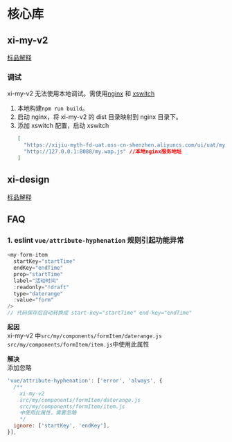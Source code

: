 # 核心库

## xi-my-v2

[标品解释](https://www.yuque.com/gmall/manual/hmtvaosau322t7gv)

### 调试

xi-my-v2 无法使用本地调试。需使用[nginx](../../tools/nginx.md) 和 [xswitch](../../tools/xswitch.md)

1. 本地构建`npm run build`。
2. 启动 nginx，将 xi-my-v2 的 dist 目录映射到 nginx 目录下。
3. 添加 xswitch 配置，启动 xswitch
   ```json
   [
     "https://xijiu-myth-fd-uat.oss-cn-shenzhen.aliyuncs.com/ui/uat/my.wap.js", //ui库资源请求地址
     "http://127.0.0.1:8088/my.wap.js" //本地nginx服务地址
   ]
   ```

## xi-design

[标品解释](https://www.yuque.com/gmall/manual/hmtvaosau322t7gv)

## FAQ

### 1. eslint `vue/attribute-hyphenation` 规则引起功能异常

```js
<my-form-item
  startKey="startTime"
  endKey="endTime"
  prop="startTime"
  label="活动时间"
  :readonly="!draft"
  type="daterange"
  :value="form"
/>
// 代码保存后自动转换成 start-key="startTime" end-key="endTime"
```

**起因**<br />
xi-my-v2 中`src/my/components/formItem/daterange.js` `src/my/components/formItem/item.js`中使用此属性

**解决**<br/>
添加忽略

```js
'vue/attribute-hyphenation': ['error', 'always', {
  /**
    xi-my-v2
    src/my/components/formItem/daterange.js
    src/my/components/formItem/item.js
    中使用此属性，需要忽略
    */
  ignore: ['startKey', 'endKey'],
}],
```
